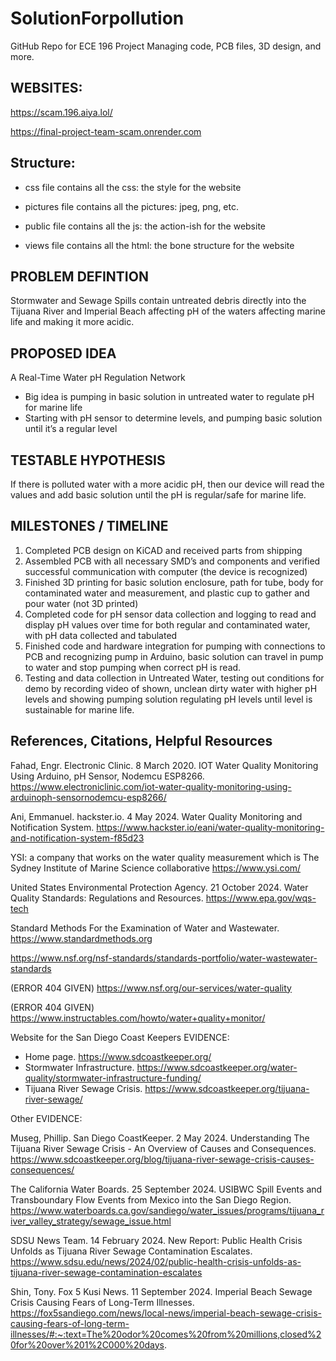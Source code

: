 # SolutionForpollution
GitHub Repo for ECE 196 Project Managing code, PCB files, 3D design, and more.

## WEBSITES: 
https://scam.196.aiya.lol/

https://final-project-team-scam.onrender.com


## Structure:
- css file contains all the css: the style for the website

- pictures file contains all the pictures: jpeg, png, etc.

- public file contains all the js: the action-ish for the website

- views file contains all the html: the bone structure for the website


## PROBLEM DEFINTION
Stormwater and Sewage Spills contain untreated debris directly into the Tijuana River and Imperial Beach affecting pH of the waters affecting marine life and making it more acidic.


## PROPOSED IDEA
A Real-Time Water pH Regulation Network

 - Big idea is pumping in basic solution in untreated water to regulate pH for marine life
 - Starting with pH sensor to determine levels, and pumping basic solution until it’s a regular level


## TESTABLE HYPOTHESIS
If there is polluted water with a more acidic pH, then our device will read the values and add basic solution until the pH is regular/safe for marine life.


## MILESTONES / TIMELINE
1. Completed PCB design on KiCAD and received parts from shipping
2. Assembled PCB with all necessary SMD’s and components and verified successful communication with computer (the device is recognized)
3. Finished 3D printing for basic solution enclosure, path for tube, body for contaminated water and measurement, and plastic cup to gather and pour water (not 3D printed)
4. Completed code for pH sensor data collection and logging to read and display pH values over time for both regular and contaminated water, with pH data collected and tabulated
5. Finished code and hardware integration for pumping with connections to PCB and recognizing pump in Arduino, basic solution can travel in pump to water and stop pumping when correct pH is read. 
6. Testing and data collection in Untreated Water, testing out conditions for demo by recording video of shown, unclean dirty water with higher pH levels and showing pumping solution regulating pH levels until level is sustainable for marine life.


## References, Citations, Helpful Resources

Fahad, Engr. Electronic Clinic. 8 March 2020. IOT Water Quality Monitoring Using Arduino, pH Sensor, Nodemcu ESP8266. https://www.electroniclinic.com/iot-water-quality-monitoring-using-arduinoph-sensornodemcu-esp8266/

Ani, Emmanuel. hackster.io. 4 May 2024. Water Quality Monitoring and Notification System. https://www.hackster.io/eani/water-quality-monitoring-and-notification-system-f85d23 

YSI: a company that works on the water quality measurement which is The Sydney Institute of Marine Science collaborative
https://www.ysi.com/

United States Environmental Protection Agency. 21 October 2024. Water Quality Standards: Regulations and Resources. https://www.epa.gov/wqs-tech

Standard Methods For the Examination of Water and Wastewater. https://www.standardmethods.org

https://www.nsf.org/nsf-standards/standards-portfolio/water-wastewater-standards

(ERROR 404 GIVEN) https://www.nsf.org/our-services/water-quality

(ERROR 404 GIVEN) https://www.instructables.com/howto/water+quality+monitor/


Website for the San Diego Coast Keepers EVIDENCE:

- Home page. https://www.sdcoastkeeper.org/
- Stormwater Infrastructure. https://www.sdcoastkeeper.org/water-quality/stormwater-infrastructure-funding/
- Tijuana River Sewage Crisis. https://www.sdcoastkeeper.org/tijuana-river-sewage/

Other EVIDENCE:

Museg, Phillip. San Diego CoastKeeper. 2 May 2024. Understanding The Tijuana River Sewage Crisis - An Overview of Causes and Consequences. https://www.sdcoastkeeper.org/blog/tijuana-river-sewage-crisis-causes-consequences/

The California Water Boards. 25 September 2024. USIBWC Spill Events and Transboundary Flow Events from Mexico into the San Diego Region. https://www.waterboards.ca.gov/sandiego/water_issues/programs/tijuana_river_valley_strategy/sewage_issue.html

SDSU News Team. 14 February 2024. New Report: Public Health Crisis Unfolds as Tijuana River Sewage Contamination Escalates. https://www.sdsu.edu/news/2024/02/public-health-crisis-unfolds-as-tijuana-river-sewage-contamination-escalates

Shin, Tony. Fox 5 Kusi News. 11 September 2024. Imperial Beach Sewage Crisis Causing Fears of Long-Term Illnesses. https://fox5sandiego.com/news/local-news/imperial-beach-sewage-crisis-causing-fears-of-long-term-illnesses/#:~:text=The%20odor%20comes%20from%20millions,closed%20for%20over%201%2C000%20days.
